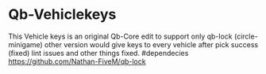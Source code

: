 # Qb-Vehiclekeys
This Vehicle keys is an original Qb-Core edit to support only qb-lock (circle-minigame)
other version would give keys to every vehicle after pick success (fixed) lint issues and other things fixed.
#dependecies 
https://github.com/Nathan-FiveM/qb-lock
